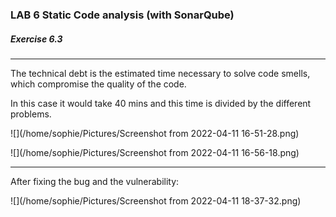 ### LAB 6 Static Code analysis (with SonarQube)

##### Exercise 6.3

---

The technical debt is the estimated time necessary to solve code smells, which compromise the quality of the code.

In this case it would take 40 mins and this time is divided by the different problems.

![](/home/sophie/Pictures/Screenshot from 2022-04-11 16-51-28.png)

![](/home/sophie/Pictures/Screenshot from 2022-04-11 16-56-18.png)

---

After fixing the bug and the vulnerability:

![](/home/sophie/Pictures/Screenshot from 2022-04-11 18-37-32.png)
